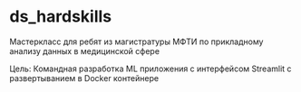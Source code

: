 # ds_hardskills

Мастеркласс для ребят из магистратуры МФТИ по прикладному анализу данных в медицинской сфере

Цель: Командная разработка ML приложения с интерфейсом Streamlit с развертыванием в Docker контейнере
